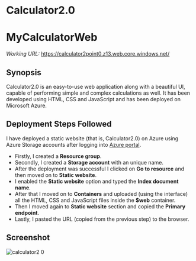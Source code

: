 # Calculator2.0
# MyCalculatorWeb
*Working URL:* https://calculator2point0.z13.web.core.windows.net/

## Synopsis
Calculator2.0 is an easy-to-use web application along with a beautiful UI, capable of performing simple and complex calculations as well. It has been developed using HTML, CSS and JavaScript and has been deployed on Microsoft Azure.

## Deployment Steps Followed
I have deployed a static website (that is, Calculator2.0) on Azure using Azure Storage accounts after logging into [Azure portal](https://portal.azure.com/).

- Firstly, I created a **Resource group**.
- Secondly, I created a **Storage account** with an unique name.
- After the deployment was successful I clicked on **Go to resource** and then moved on to **Static website**.
- I enabled the **Static website** option and typed the **Index document name**.
- After that I moved on to **Containers** and uploaded (using the interface) all the HTML, CSS and JavaScript files inside the **$web** container.
- Then I moved again to **Static website** section and copied the **Primary endpoint**.
- Lastly, I pasted the URL (copied from the previous step) to the browser.

## Screenshot
![calculator2 0](https://user-images.githubusercontent.com/82021601/155840007-da759e1c-4af0-41e8-9804-4b76fda2f860.gif)

